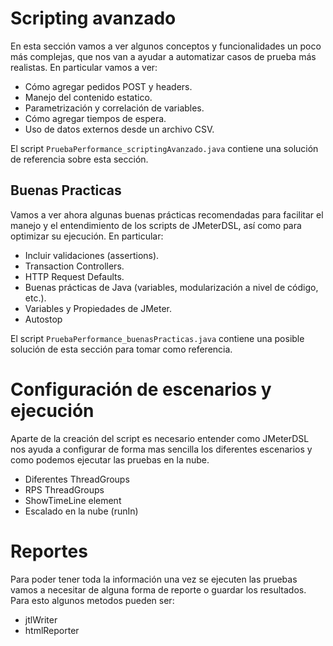 # Scripting avanzado

En esta sección vamos a ver algunos conceptos y funcionalidades un poco más complejas, que nos van a ayudar a automatizar casos de prueba más realistas. En particular vamos a ver:

* Cómo agregar pedidos POST y headers.
* Manejo del contenido estatico.
* Parametrización y correlación de variables.
* Cómo agregar tiempos de espera.
* Uso de datos externos desde un archivo CSV.

El script `PruebaPerformance_scriptingAvanzado.java` contiene una solución de referencia sobre esta sección.

## Buenas Practicas

Vamos a ver ahora algunas buenas prácticas recomendadas para facilitar el manejo y el entendimiento de los scripts de JMeterDSL, así como para optimizar su ejecución. En particular:

* Incluir validaciones (assertions).
* Transaction Controllers.
* HTTP Request Defaults.
* Buenas prácticas de Java (variables, modularización a nivel de código, etc.).
* Variables y Propiedades de JMeter.
* Autostop

El script `PruebaPerformance_buenasPracticas.java` contiene una posible solución de esta sección para tomar como referencia.

# Configuración de escenarios y ejecución

Aparte de la creación del script es necesario entender como JMeterDSL nos ayuda a configurar de forma mas sencilla los diferentes escenarios y como podemos ejecutar las pruebas en la nube.

* Diferentes ThreadGroups
* RPS ThreadGroups
* ShowTimeLine element
* Escalado en la nube (runIn)

# Reportes

Para poder tener toda la información una vez se ejecuten las pruebas vamos a necesitar de alguna forma de reporte o guardar los resultados. Para esto algunos metodos pueden ser:

* jtlWriter
* htmlReporter